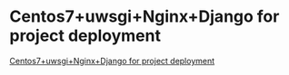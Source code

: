 # Centos7+uwsgi+Nginx+Django for project deployment
[Centos7+uwsgi+Nginx+Django for project deployment](https://aiwithcloud.com/2022/09/15/centos7uwsginginxdjango_for_project_deployment/)